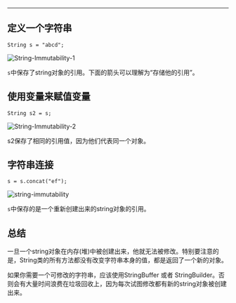 
* * *

## 定义一个字符串

    String s = "abcd";
    

![String-Immutability-1][1]

`s`中保存了string对象的引用。下面的箭头可以理解为“存储他的引用”。

## 使用变量来赋值变量

    String s2 = s;
    

![String-Immutability-2][2]

s2保存了相同的引用值，因为他们代表同一个对象。

## 字符串连接

    s = s.concat("ef");
    

![string-immutability][3]

`s`中保存的是一个重新创建出来的string对象的引用。

## 总结

一旦一个string对象在内存(堆)中被创建出来，他就无法被修改。特别要注意的是，String类的所有方法都没有改变字符串本身的值，都是返回了一个新的对象。

如果你需要一个可修改的字符串，应该使用StringBuffer 或者 StringBuilder。否则会有大量时间浪费在垃圾回收上，因为每次试图修改都有新的string对象被创建出来。

 [1]: http://www.programcreek.com/wp-content/uploads/2009/02/String-Immutability-1.jpeg
 [2]: http://www.programcreek.com/wp-content/uploads/2009/02/String-Immutability-2.jpeg
 [3]: http://www.programcreek.com/wp-content/uploads/2009/02/string-immutability-650x279.jpeg